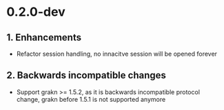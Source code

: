 # 0.2.0-dev

## 1. Enhancements

  * Refactor session handling, no innacitve session will be opened forever

## 2. Backwards incompatible changes

  * Support grakn >= 1.5.2, as it is backwards incompatible protocol change, grakn before 1.5.1 is
    not supported anymore
